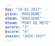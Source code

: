 ```yaml
---
day: "29-01-2017"
place: "BOULOGNE"
ateam: "BOULOGNE"
bteam: "PONT DE METZ"
ascore: "3"
bscore: "9"
season: "2016-2017"
---
```

